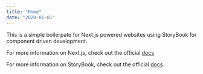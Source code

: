 ```yaml
---
title: "Home"
date: "2020-01-01"
---
```

This is a simple boilerpate for Next.js powered websites using StoryBook for component driven development.

For more information on Next.js, check out the official [docs](https://nextjs.org/docs/getting-started)

For more information on StoryBook, check out the official [docs](https://storybook.js.org/docs/react/get-started/introduction)